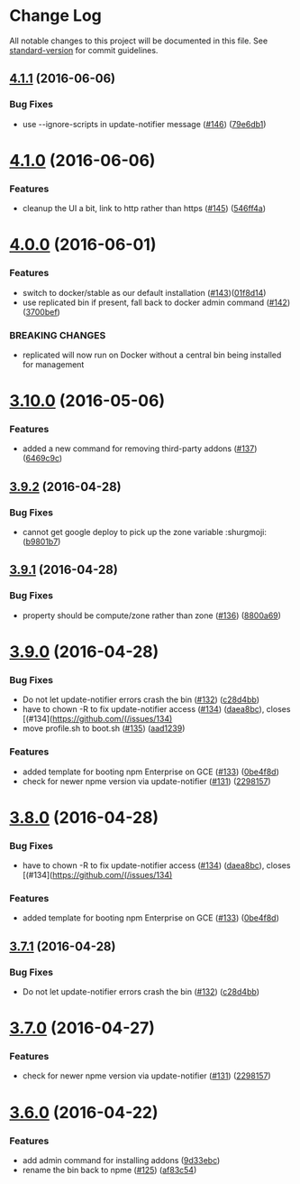 # Change Log

All notable changes to this project will be documented in this file. See [standard-version](https://github.com/conventional-changelog/standard-version) for commit guidelines.

<a name="4.1.1"></a>
## [4.1.1](https://github.com/npm/npme-installer/compare/v4.1.0...v4.1.1) (2016-06-06)


### Bug Fixes

* use --ignore-scripts in update-notifier message ([#146](https://github.com/npm/npme-installer/issues/146)) ([79e6db1](https://github.com/npm/npme-installer/commit/79e6db1))



<a name="4.1.0"></a>
# [4.1.0](https://github.com/npm/npme-installer/compare/v4.0.0...v4.1.0) (2016-06-06)


### Features

* cleanup the UI a bit, link to http rather than https ([#145](https://github.com/npm/npme-installer/issues/145)) ([546ff4a](https://github.com/npm/npme-installer/commit/546ff4a))



<a name="4.0.0"></a>
# [4.0.0](https://github.com/npm/npme-installer/compare/v3.10.0...v4.0.0) (2016-06-01)


### Features

* switch to docker/stable as our default installation ([#143](https://github.com/npm/npme-installer/issues/143))([01f8d14](https://github.com/npm/npme-installer/commit/01f8d14))
* use replicated bin if present, fall back to docker admin command ([#142](https://github.com/npm/npme-installer/issues/142))([3700bef](https://github.com/npm/npme-installer/commit/3700bef))


### BREAKING CHANGES

* replicated will now run on Docker without a central bin being installed for management



<a name="3.10.0"></a>
# [3.10.0](https://github.com/npm/npme-installer/compare/v3.9.2...v3.10.0) (2016-05-06)


### Features

* added a new command for removing third-party addons ([#137](https://github.com/npm/npme-installer/issues/137))([6469c9c](https://github.com/npm/npme-installer/commit/6469c9c))



<a name="3.9.2"></a>
## [3.9.2](https://github.com/npm/npme-installer/compare/v3.9.1...v3.9.2) (2016-04-28)


### Bug Fixes

* cannot get google deploy to pick up the zone variable :shurgmoji: ([b9801b7](https://github.com/npm/npme-installer/commit/b9801b7))



<a name="3.9.1"></a>
## [3.9.1](https://github.com/npm/npme-installer/compare/v3.9.0...v3.9.1) (2016-04-28)


### Bug Fixes

* property should be compute/zone rather than zone ([#136](https://github.com/npm/npme-installer/issues/136)) ([8800a69](https://github.com/npm/npme-installer/commit/8800a69))



<a name="3.9.0"></a>
# [3.9.0](https://github.com/npm/npme-installer/compare/v3.6.0...v3.9.0) (2016-04-28)


### Bug Fixes

* Do not let update-notifier errors crash the bin ([#132](https://github.com/npm/npme-installer/issues/132)) ([c28d4bb](https://github.com/npm/npme-installer/commit/c28d4bb))
* have to chown -R to fix update-notifier access ([#134](https://github.com/npm/npme-installer/issues/134)) ([daea8bc](https://github.com/npm/npme-installer/commit/daea8bc)), closes [(#134](https://github.com/(/issues/134)
* move profile.sh to boot.sh ([#135](https://github.com/npm/npme-installer/issues/135)) ([aad1239](https://github.com/npm/npme-installer/commit/aad1239))

### Features

* added template for booting npm Enterprise on GCE ([#133](https://github.com/npm/npme-installer/issues/133)) ([0be4f8d](https://github.com/npm/npme-installer/commit/0be4f8d))
* check for newer npme version via update-notifier ([#131](https://github.com/npm/npme-installer/issues/131)) ([2298157](https://github.com/npm/npme-installer/commit/2298157))



<a name="3.8.0"></a>
# [3.8.0](https://github.com/npm/npme-installer/compare/v3.7.1...v3.8.0) (2016-04-28)


### Bug Fixes

* have to chown -R to fix update-notifier access ([#134](https://github.com/npm/npme-installer/issues/134)) ([daea8bc](https://github.com/npm/npme-installer/commit/daea8bc)), closes [(#134](https://github.com/(/issues/134)

### Features

* added template for booting npm Enterprise on GCE ([#133](https://github.com/npm/npme-installer/issues/133)) ([0be4f8d](https://github.com/npm/npme-installer/commit/0be4f8d))



<a name="3.7.1"></a>
## [3.7.1](https://github.com/npm/npme-installer/compare/v3.7.0...v3.7.1) (2016-04-28)


### Bug Fixes

* Do not let update-notifier errors crash the bin ([#132](https://github.com/npm/npme-installer/issues/132)) ([c28d4bb](https://github.com/npm/npme-installer/commit/c28d4bb))



<a name="3.7.0"></a>
# [3.7.0](https://github.com/npm/npme-installer/compare/v3.6.0...v3.7.0) (2016-04-27)


### Features

* check for newer npme version via update-notifier ([#131](https://github.com/npm/npme-installer/issues/131)) ([2298157](https://github.com/npm/npme-installer/commit/2298157))



<a name="3.6.0"></a>
# [3.6.0](https://github.com/npm/npme-installer/compare/v3.5.0...v3.6.0) (2016-04-22)


### Features

* add admin command for installing addons ([9d33ebc](https://github.com/npm/npme-installer/commit/9d33ebc))
* rename the bin back to npme ([#125](https://github.com/npm/npme-installer/issues/125)) ([af83c54](https://github.com/npm/npme-installer/commit/af83c54))
